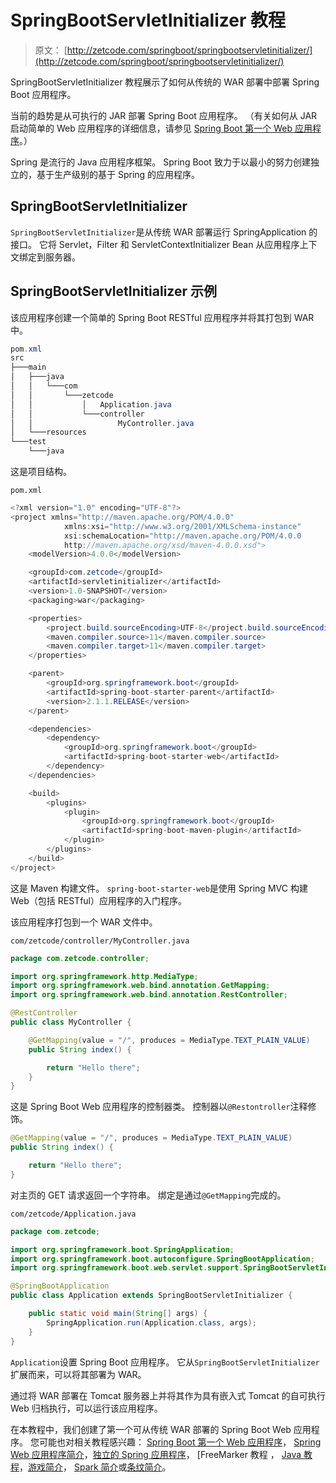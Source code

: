 # SpringBootServletInitializer 教程

> 原文： [http://zetcode.com/springboot/springbootservletinitializer/](http://zetcode.com/springboot/springbootservletinitializer/)

SpringBootServletInitializer 教程展示了如何从传统的 WAR 部署中部署 Spring Boot 应用程序。

当前的趋势是从可执行的 JAR 部署 Spring Boot 应用程序。 （有关如何从 JAR 启动简单的 Web 应用程序的详细信息，请参见 [Spring Boot 第一个 Web 应用程序](/articles/springbootwebfirst)。）

Spring 是流行的 Java 应用程序框架。 Spring Boot 致力于以最小的努力创建独立的，基于生产级别的基于 Spring 的应用程序。

## SpringBootServletInitializer

`SpringBootServletInitializer`是从传统 WAR 部署运行 SpringApplication 的接口。 它将 Servlet，Filter 和 ServletContextInitializer Bean 从应用程序上下文绑定到服务器。

## SpringBootServletInitializer 示例

该应用程序创建一个简单的 Spring Boot RESTful 应用程序并将其打包到 WAR 中。

```java
pom.xml
src
├───main
│   ├───java
│   │   └───com
│   │       └───zetcode
│   │           │   Application.java
│   │           └───controller
│   │                   MyController.java
│   └───resources
└───test
    └───java

```

这是项目结构。

`pom.xml`

```java
<?xml version="1.0" encoding="UTF-8"?>
<project xmlns="http://maven.apache.org/POM/4.0.0"
            xmlns:xsi="http://www.w3.org/2001/XMLSchema-instance"
            xsi:schemaLocation="http://maven.apache.org/POM/4.0.0
            http://maven.apache.org/xsd/maven-4.0.0.xsd">
    <modelVersion>4.0.0</modelVersion>

    <groupId>com.zetcode</groupId>
    <artifactId>servletinitializer</artifactId>
    <version>1.0-SNAPSHOT</version>
    <packaging>war</packaging>

    <properties>
        <project.build.sourceEncoding>UTF-8</project.build.sourceEncoding>
        <maven.compiler.source>11</maven.compiler.source>
        <maven.compiler.target>11</maven.compiler.target>
    </properties>

    <parent>
        <groupId>org.springframework.boot</groupId>
        <artifactId>spring-boot-starter-parent</artifactId>
        <version>2.1.1.RELEASE</version>
    </parent>

    <dependencies>
        <dependency>
            <groupId>org.springframework.boot</groupId>
            <artifactId>spring-boot-starter-web</artifactId>
        </dependency>
    </dependencies>    

    <build>
        <plugins>
            <plugin>
                <groupId>org.springframework.boot</groupId>
                <artifactId>spring-boot-maven-plugin</artifactId>
            </plugin>
        </plugins>
    </build>
</project>

```

这是 Maven 构建文件。 `spring-boot-starter-web`是使用 Spring MVC 构建 Web（包括 RESTful）应用程序的入门程序。

该应用程序打包到一个 WAR 文件中。

`com/zetcode/controller/MyController.java`

```java
package com.zetcode.controller;

import org.springframework.http.MediaType;
import org.springframework.web.bind.annotation.GetMapping;
import org.springframework.web.bind.annotation.RestController;

@RestController
public class MyController {

    @GetMapping(value = "/", produces = MediaType.TEXT_PLAIN_VALUE)
    public String index() {

        return "Hello there";
    }
}

```

这是 Spring Boot Web 应用程序的控制器类。 控制器以`@Restontroller`注释修饰。

```java
@GetMapping(value = "/", produces = MediaType.TEXT_PLAIN_VALUE)
public String index() {

    return "Hello there";
}

```

对主页的 GET 请求返回一个字符串。 绑定是通过`@GetMapping`完成的。

`com/zetcode/Application.java`

```java
package com.zetcode;

import org.springframework.boot.SpringApplication;
import org.springframework.boot.autoconfigure.SpringBootApplication;
import org.springframework.boot.web.servlet.support.SpringBootServletInitializer;

@SpringBootApplication
public class Application extends SpringBootServletInitializer {

    public static void main(String[] args) {
        SpringApplication.run(Application.class, args);
    }
}

```

`Application`设置 Spring Boot 应用程序。 它从`SpringBootServletInitializer`扩展而来，可以将其部署为 WAR。

通过将 WAR 部署在 Tomcat 服务器上并将其作为具有嵌入式 Tomcat 的自可执行 Web 归档执行，可以运行该应用程序。

在本教程中，我们创建了第一个可从传统 WAR 部署的 Spring Boot Web 应用程序。 您可能也对相关教程感兴趣： [Spring Boot 第一个 Web 应用程序](/articles/springbootwebfirst/)， [Spring Web 应用程序简介](/articles/springwebfirst/)，[独立的 Spring 应用程序](/articles/standalonespring/)， [FreeMarker 教程[](/java/freemarker/) ， [Java 教程](/lang/java/)，[游戏简介](/java/play/)， [Spark 简介](/java/spark/)或[条纹简介](/java/stripes/)。